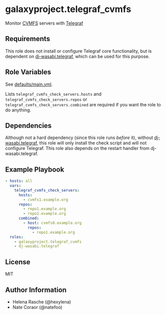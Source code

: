 galaxyproject.telegraf_cvmfs
============================

Monitor [CVMFS][cvmfs] servers with [Telegraf][telegraf]

[cvmfs]: https://cernvm.cern.ch/fs/
[telegraf]: https://www.influxdata.com/time-series-platform/telegraf/

Requirements
------------

This role does not install or configure Telegraf core functionality, but is dependent on [dj-wasabi.telegraf][dj-wasabi-telegraf], which can be used for this purpose.

[dj-wasabi-telegraf]: https://galaxy.ansible.com/dj-wasabi/telegraf

Role Variables
--------------

See [defaults/main.yml](defaults/main.yml).

Lists `telegraf_cvmfs_check_servers.hosts` and `telegraf_cvmfs_check_servers.repos` or `telegraf_cvmfs_check_servers.combined` are required if you want the role to do anything.

Dependencies
------------

Although not a hard dependency (since this role runs *before* it), without [dj-wasabi.telegraf][dj-wasabi-telegraf], this role will only install the check script and will not configure Telegraf. This role also depends on the restart handler from dj-wasabi.telegraf.

Example Playbook
----------------

```yaml
- hosts: all
  vars:
    telegraf_cvmfs_check_servers:
      hosts:
        - cvmfs1.example.org
      repos:
        - repo1.example.org
        - repo2.example.org
      combined:
        - host: cvmfs0.example.org
          repos:
            - repo1.example.org
  roles:
    - galaxyproject.telegraf_cvmfs
    - dj-wasabi.telegraf
```

License
-------

MIT

Author Information
------------------

- Helena Rasche (@hexylena)
- Nate Coraor (@natefoo)
